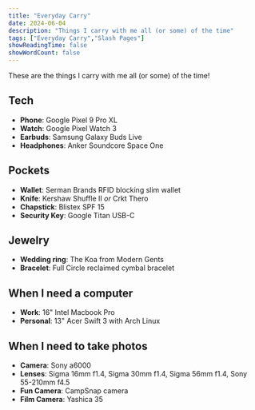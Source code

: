 ```yaml
---
title: "Everyday Carry"
date: 2024-06-04
description: "Things I carry with me all (or some) of the time"
tags: ["Everyday Carry","Slash Pages"]
showReadingTime: false
showWordCount: false
---
```


These are the things I carry with me all (or some) of the time!


## Tech
- **Phone**: Google Pixel 9 Pro XL
- **Watch**: Google Pixel Watch 3
- **Earbuds**: Samsung Galaxy Buds Live
- **Headphones**: Anker Soundcore Space One

## Pockets
- **Wallet**: Serman Brands RFID blocking slim wallet
- **Knife**: Kershaw Shuffle II *or* Crkt Thero
- **Chapstick**: Blistex SPF 15
- **Security Key**: Google Titan USB-C

## Jewelry
- **Wedding ring**: The Koa from Modern Gents
- **Bracelet**: Full Circle reclaimed cymbal bracelet

## When I need a computer
- **Work**: 16" Intel Macbook Pro
- **Personal**: 13" Acer Swift 3 with Arch Linux

## When I need to take photos
- **Camera**: Sony a6000
- **Lenses**: Sigma 16mm f1.4, Sigma 30mm f1.4, Sigma 56mm f1.4, Sony 55-210mm f4.5
- **Fun Camera**: CampSnap camera
- **Film Camera**: Yashica 35